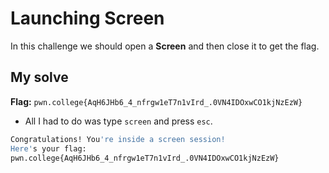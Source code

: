 # Launching Screen
In this challenge we should open a **Screen** and then close it to get the flag.

## My solve
**Flag:** `pwn.college{AqH6JHb6_4_nfrgw1eT7n1vIrd_.0VN4IDOxwCO1kjNzEzW}`

- All I had to do was type `screen` and press `esc`.

```bash
Congratulations! You're inside a screen session!
Here's your flag:
pwn.college{AqH6JHb6_4_nfrgw1eT7n1vIrd_.0VN4IDOxwCO1kjNzEzW}
```
